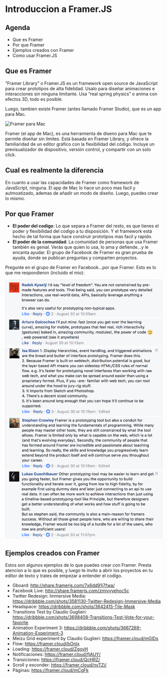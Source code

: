 # Introduccion a Framer.JS

## Agenda

* Que es Framer
* Por que Framer
* Ejemplos creados con Framer
* Como usar Framer.JS

## Que es Framer

“Framer Library” o Framer.JS es un framework open source de JavaScript para crear prototipos de alta fidelidad. Usalo para diseñar animaciones e interacciones sin ninguna limitante. Usa “real spring physics” o anima con efectos 3D, todo es posible.

Luego, tambien existe Framer (antes llamado Framer Studio), que es un app para Mac.

![Framer para Mac](dribbble.gif "Framer")


Framer (el app de Mac), es una herramienta de diseno para Mac que te permite diseñar sin límites. Está basada en Framer Library, y ofrece la familiaridad de un editor gráfico con la flexibilidad del código. Incluye un previsualizador de dispositivo, versión control, y compartir con un solo click.

## Cual es realmente la diferencia

En cuanto a usar las capacidades de Framer como framework de JavaScript, ninguna. El app de Mac lo hace un poco mas facil y autmoatizado, ademas de añadir un modo de diseño. Luego, puedes crear lo mismo.

## Por que Framer

* **El poder del codigo**: Lo que separa a Framer del resto, es que tienes el poder y flexibilidad del codigo a tu disposición. Y el framework está hecho de tal forma que hace construir prototipos mas facil y rapido.
* **El poder de la comunidad**: La comunidad de personas que usa Framer también es genial. Verás que quien lo usa, lo ama y defiende...y le encanta ayudar. El grupo de Facebook de Framer es gran prueba de ayuda, donde se publican preguntas y comparten proyectos.

Pregunte en el grupo de Framer en Facebook...por que Framer. Esto es lo que me respondieron (incluido el mio):

![Comentario 1](comment-1.png)
![Comentario 2](comment-2.png)
![Comentario 3](comment-3.png)
![Comentario 4](comment-4.png)
![Comentario 5](comment-5.png)

## Ejemplos creados con Framer

Estos son algunos ejemplos de lo que puedes crear con Framer. Presta atencion a lo que es posible, y luego te invito a abrir los proyectos en tu editor de texto y trates de empezar a entender el codigo.

* Gboard: http://share.framerjs.com/7x6dd91j7fwa/
* Facebook Live: http://share.framerjs.com/zmiyvyehoc5c
* Twitter Redesign: Immersive Media: https://dribbble.com/shots/3581130-Twitter-Redesign-Immersive-Media
* Headspace: https://dribbble.com/shots/3642415-Tile-Mask
* Transitions Test by Claudio Guglieri: https://dribbble.com/shots/3698408-Transitions-Test-Vote-for-your-favorite
* Animation Experiment 3: https://dribbble.com/shots/3667269-Animation-Experiment-3
* Meizu Grid experiment by Claudio Guglieri: https://framer.cloud/mGlDs
* Flow: https://framer.cloud/bOnIx
* Loading: https://framer.cloud/ZgoyH
* Notificaciones: https://framer.cloud/fjAUY/
* Transiciones: https://framer.cloud/QcHRZ/
* Scroll y esconder: https://framer.cloud/nvTZi/
* Páginas: https://framer.cloud/mCgFk